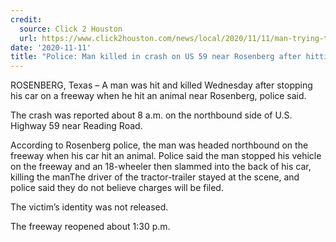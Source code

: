 ```yaml
---
credit:
  source: Click 2 Houston
  url: https://www.click2houston.com/news/local/2020/11/11/man-trying-to-save-stray-dog-hit-killed-on-59-near-rosenberg-police-say/
date: '2020-11-11'
title: "Police: Man killed in crash on US 59 near Rosenberg after hitting animal, stopping his car on freeway"
---
```

ROSENBERG, Texas – A man was hit and killed Wednesday after stopping his car on a freeway when he hit an animal near Rosenberg, police said.

The crash was reported about 8 a.m. on the northbound side of U.S. Highway 59 near Reading Road.

According to Rosenberg police, the man was headed northbound on the freeway when his car hit an animal. Police said the man stopped his vehicle on the freeway and an 18-wheeler then slammed into the back of his car, killing the manThe driver of the tractor-trailer stayed at the scene, and police said they do not believe charges will be filed.

The victim’s identity was not released.

The freeway reopened about 1:30 p.m.
